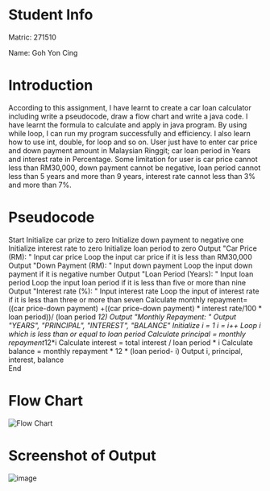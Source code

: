 # Student Info
Matric: 271510

Name: Goh Yon Cing

# Introduction
According to this assignment, I have learnt to create a car loan calculator including write a pseudocode, draw a flow chart and write a java code. I have learnt the formula to calculate and apply in java program. By using while loop, I can run my program successfully and efficiency. I also learn how to use int, double, for loop and so on. User just have to enter car price and down payment amount in Malaysian Ringgit; car loan period in Years and interest rate in Percentage. Some limitation for user is car price cannot less than RM30,000, down payment cannot be negative, loan period cannot less than 5 years and more than 9 years, interest rate cannot less than 3% and more than 7%. 

# Pseudocode

Start
    Initialize car prize to zero
    Initialize down payment to negative one
    Initialize interest rate to zero
    Initialize loan period to zero
    Output "Car Price (RM): "
    Input car price
    Loop the input car price if it is less than RM30,000
    Output "Down Payment (RM): "
    Input down payment
    Loop the input down payment if it is negative number
    Output "Loan Period (Years): "
    Input loan period
    Loop the input loan period if it is less than five or more than nine
    Output "Interest rate (%): "
    Input interest rate
    Loop the input of interest rate if it is less than three or more than seven
    Calculate monthly repayment= ((car price-down payment) +((car price-down payment) * interest rate/100 * loan period))/ (loan period *12)
    Output "Monthly Repayment: "
    Output "YEARS", "PRINCIPAL", "INTEREST", "BALANCE"
    Initialize i = 1
    i = i++
    Loop i which is less than or equal to loan period
    Calculate principal = monthly repayment*12*i
    Calculate interest = total interest / loan period * i
    Calculate balance = monthly repayment * 12 * (loan period- i)
    Output i, principal, interest, balance  
End


# Flow Chart
![Flow Chart](https://user-images.githubusercontent.com/55395418/68527462-3b7c6180-0322-11ea-91ad-c6dd7c038769.png)

# Screenshot of Output
![image](https://user-images.githubusercontent.com/55395418/68527517-9746ea80-0322-11ea-818c-da8baaaa5eb8.png)
